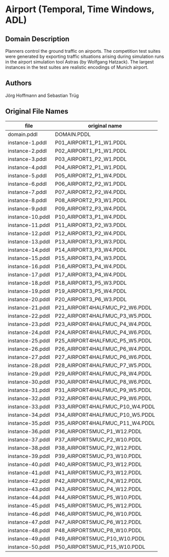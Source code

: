 # Airport (Temporal, Time Windows, ADL)

## Domain Description

Planners control the ground traffic on airports.
The competition test suites were generated by exporting traffic situations arising during simulation runs in the airport simulation tool Astras (by Wolfgang Hatzack).
The largest instances in the test suites are realistic encodings of Munich airport.

## Authors

Jörg Hoffmann and Sebastian Trüg

## Original File Names

| file             | original name                   |
|------------------|---------------------------------|
| domain.pddl      | DOMAIN.PDDL                     |
| instance-1.pddl  | P01_AIRPORT1_P1_W1.PDDL         |
| instance-2.pddl  | P02_AIRPORT1_P1_W1.PDDL         |
| instance-3.pddl  | P03_AIRPORT1_P2_W1.PDDL         |
| instance-4.pddl  | P04_AIRPORT2_P1_W1.PDDL         |
| instance-5.pddl  | P05_AIRPORT2_P1_W4.PDDL         |
| instance-6.pddl  | P06_AIRPORT2_P2_W1.PDDL         |
| instance-7.pddl  | P07_AIRPORT2_P2_W4.PDDL         |
| instance-8.pddl  | P08_AIRPORT2_P3_W1.PDDL         |
| instance-9.pddl  | P09_AIRPORT2_P3_W4.PDDL         |
| instance-10.pddl | P10_AIRPORT3_P1_W4.PDDL         |
| instance-11.pddl | P11_AIRPORT3_P2_W3.PDDL         |
| instance-12.pddl | P12_AIRPORT3_P2_W4.PDDL         |
| instance-13.pddl | P13_AIRPORT3_P3_W3.PDDL         |
| instance-14.pddl | P14_AIRPORT3_P3_W4.PDDL         |
| instance-15.pddl | P15_AIRPORT3_P4_W3.PDDL         |
| instance-16.pddl | P16_AIRPORT3_P4_W4.PDDL         |
| instance-17.pddl | P17_AIRPORT3_P4_W4.PDDL         |
| instance-18.pddl | P18_AIRPORT3_P5_W3.PDDL         |
| instance-19.pddl | P19_AIRPORT3_P5_W4.PDDL         |
| instance-20.pddl | P20_AIRPORT3_P6_W3.PDDL         |
| instance-21.pddl | P21_AIRPORT4HALFMUC_P2_W6.PDDL  |
| instance-22.pddl | P22_AIRPORT4HALFMUC_P3_W5.PDDL  |
| instance-23.pddl | P23_AIRPORT4HALFMUC_P4_W4.PDDL  |
| instance-24.pddl | P24_AIRPORT4HALFMUC_P4_W6.PDDL  |
| instance-25.pddl | P25_AIRPORT4HALFMUC_P5_W5.PDDL  |
| instance-26.pddl | P26_AIRPORT4HALFMUC_P6_W4.PDDL  |
| instance-27.pddl | P27_AIRPORT4HALFMUC_P6_W6.PDDL  |
| instance-28.pddl | P28_AIRPORT4HALFMUC_P7_W5.PDDL  |
| instance-29.pddl | P29_AIRPORT4HALFMUC_P8_W4.PDDL  |
| instance-30.pddl | P30_AIRPORT4HALFMUC_P8_W6.PDDL  |
| instance-31.pddl | P31_AIRPORT4HALFMUC_P9_W5.PDDL  |
| instance-32.pddl | P32_AIRPORT4HALFMUC_P9_W6.PDDL  |
| instance-33.pddl | P33_AIRPORT4HALFMUC_P10_W4.PDDL |
| instance-34.pddl | P34_AIRPORT4HALFMUC_P10_W5.PDDL |
| instance-35.pddl | P35_AIRPORT4HALFMUC_P11_W4.PDDL |
| instance-36.pddl | P36_AIRPORT5MUC_P1_W12.PDDL     |
| instance-37.pddl | P37_AIRPORT5MUC_P2_W10.PDDL     |
| instance-38.pddl | P38_AIRPORT5MUC_P2_W12.PDDL     |
| instance-39.pddl | P39_AIRPORT5MUC_P3_W10.PDDL     |
| instance-40.pddl | P40_AIRPORT5MUC_P3_W12.PDDL     |
| instance-41.pddl | P41_AIRPORT5MUC_P3_W12.PDDL     |
| instance-42.pddl | P42_AIRPORT5MUC_P4_W12.PDDL     |
| instance-43.pddl | P43_AIRPORT5MUC_P4_W12.PDDL     |
| instance-44.pddl | P44_AIRPORT5MUC_P5_W10.PDDL     |
| instance-45.pddl | P45_AIRPORT5MUC_P5_W12.PDDL     |
| instance-46.pddl | P46_AIRPORT5MUC_P6_W10.PDDL     |
| instance-47.pddl | P47_AIRPORT5MUC_P6_W12.PDDL     |
| instance-48.pddl | P48_AIRPORT5MUC_P8_W10.PDDL     |
| instance-49.pddl | P49_AIRPORT5MUC_P10_W10.PDDL    |
| instance-50.pddl | P50_AIRPORT5MUC_P15_W10.PDDL    |
